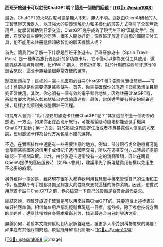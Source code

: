 **西班牙旅遊卡可以註冊ChatGPT嗎？這是一個熱門話題！[[TG💪+ @esim1088](https://t.me/s/esim1088)]**

最近，ChatGPT的火熱程度可謂是無人不知、無人不曉。這款由OpenAI研發的人工智慧聊天機器人，以其強大的語義理解能力和多樣化的回答方式吸引了全球無數用戶。從學習輔助到日常交流，ChatGPT幾乎成為了現代生活的“萬能助手”。然而，在享受這些便利的同時，很多人開始好奇：像西班牙旅遊卡這樣的國際支付工具，能不能用來註冊這個超級智能的聊天機器人呢？

首先，讓我們來了解一下什麼是西班牙旅遊卡。西班牙旅遊卡（Spain Travel Pass）是一種專為旅行者設計的多功能卡片，它不僅可以作為支付工具使用，還能提供各種實用服務，比如Wi-Fi接入、景點折扣等。對於計劃前往西班牙旅行的遊客來說，這張卡無疑是個非常方便的選擇。

那麼問題來了：這樣的一張卡能否用於註冊ChatGPT呢？答案其實很簡單——可以！但前提是你需要滿足某些條件。首先，你需要確保你的旅遊卡已經激活並且能夠正常使用。其次，你必須有一個有效的電子郵件地址，因為註冊ChatGPT時，系統會要求你輸入郵箱地址以完成驗證過程。最後，當然還需要有穩定的網路連接，這樣才能順利完成整個註冊流程。

可能有人會問：“為什麼要用旅遊卡註冊ChatGPT呢？”其實這並不是一個奇怪的想法。一方面，如果你正在西班牙旅行，可能希望隨時隨地都能通過手機與ChatGPT互動；另一方面，對於那些沒有固定住所或者不想暴露個人信息的人來說，使用旅遊卡作為替代方案也是不錯的選擇。

不過，在實際操作中還是有一些需要注意的地方。例如，部分銀行或金融機構可能會限制某些國家的信用卡或借記卡進行國際交易，所以在選擇支付方式時最好提前確認一下相關政策。此外，由於旅遊卡通常設有一定的消費限額，因此在購買OpenAI提供的高級服務時（如Plus會員），建議事先了解清楚費用結構以免產生不必要的麻煩。

另外值得一提的是，雖然現在很多人都喜歡利用智慧型手機來管理自己的生活和工作，但並非所有手機都具備足夠強大的性能來支持這樣的操作系統。因此，在嘗試用旅遊卡註冊ChatGPT之前，務必檢查一下自己的設備是否符合最低要求。

總結來說，西班牙旅遊卡確實是可以用來註冊ChatGPT的。只要遵循上述步驟並做好相應準備，相信每位用戶都能輕鬆實現這一目標。當然啦，除了考慮技術方面的問題外，還應該根據自身需求權衡利弊，找到最適合自己的解決方案。

無論如何，希望本文能夠幫助到大家解答疑惑，讓更多人享受到科技帶來的樂趣！如果還有其他相關問題，歡迎隨時留言討論哦～[[TG💪+ @esim1088](https://t.me/s/esim1088)] 

[[TG💪+ @esim1088](https://t.me/s/esim1088) ![Image](https://i.postimg.cc/4NQfJmqS/Snipaste-2025-05-13-00-14-12.png)]